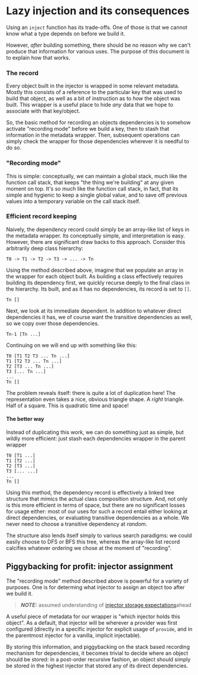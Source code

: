 # Lazy injection and its consequences

Using an `inject` function has its trade-offs. One of those is that we cannot
know what a type depends on before we build it.

However, _after_ building something, there should be no reason why we can't
produce that information for various uses. The purpose of this document is to
explain how that works.

### The record

Every object built in the injector is wrapped in some relevant metadata. Mostly
this consists of a reference to the particular key that was used to build that
object, as well as a bit of instruction as to _how_ the object was built. This
wrapper is a useful place to hide _any_ data that we hope to associate with that
key/object.

So, the basic method for recording an objects dependencies is to somehow
activate "recording mode" before we build a key, then to stash that information
in the metadata wrapper. Then, subsequent operations can simply check the
wrapper for those dependencies wherever it is needful to do so.

### "Recording mode"

This is simple: conceptually, we can maintain a global stack, much like the
function call stack, that keeps "the thing we're building" at any given moment
on top. It's so much like the function call stack, in fact, that its simple and
hygienic to keep a single global value, and to save off previous values into a
temporary variable on the call stack itself.

### Efficient record keeping

Naively, the dependency record could simply be an array-like list of keys in the
metadata wrapper. Its conceptually simple, and interpretation is easy. However,
there are significant draw backs to this approach. Consider this arbitrarily
deep class hierarchy:

```
T0 -> T1 -> T2 -> T3 -> ... -> Tn
```

Using the method described above, imagine that we populate an array in the
wrapper for each object built. As building a class effectively requires building
its dependency first, we quickly recurse deeply to the final class in the
hierarchy. Its built, and as it has no dependencies, its record is set to `[]`.

```
Tn []
```

Next, we look at its immediate dependent. In addition to whatever direct
dependencies it has, we of course want the transitive dependencies as well, so
we copy over those dependencies.

```
Tn-1 [Tn ...]
```

Continuing on we will end up with something like this:

```
T0 [T1 T2 T3 ... Tn ...]
T1 [T2 T3 ... Tn ...]
T2 [T3 ... Tn ...]
T3 [... Tn ...]
...
Tn []
```

The problem reveals itself: there is quite a lot of duplication here! The
representation even takes a nice, obvious triangle shape. A _right_ triangle.
Half of a square. This is quadratic time and space!

#### The better way

Instead of duplicating this work, we can do something just as simple, but wildly
more efficient: just stash each dependencies wrapper in the parent wrapper

```
T0 [T1 ...]
T1 [T2 ...]
T2 [T3 ...]
T3 [... ...]
...
Tn []
```

Using this method, the dependency record is effectively a linked tree structure
that mimics the actual class composition structure. And, not only is this more
efficient in terms of space, but there are no significant losses for usage
either: most of our uses for such a record entail either looking at direct
dependencies, or evaluating transitive dependencies as a whole. We never need to
choose a transitive dependency at _random_.

The structure also lends itself simply to various search paradigms: we could
easily choose to DFS or BFS this tree, whereas the array-like list record
calcifies whatever ordering we chose at the moment of "recording".

## Piggybacking for profit: injector assignment

The "recording mode" method described above is powerful for a variety of
purposes. One is for determing what injector to assign an object too after we
build it.

> **_NOTE:_** assumed understanding of
> [injector storage expectations](./reassignment.md#the-expectation)ahead

A useful piece of metadata for our wrapper is "which injector holds this
object". As a default, that injector will be wherever a provider was first
configured (directly in a specific injector for explicit usage of `provide`, and
in the parentmost injector for a vanilla, implicit injectable).

By storing this information, and piggybacking on the stack based recording
mechanism for dependencies, it becomes trivial to decide where an object should
be stored: in a post-order recursive fashion, an object should simply be stored
in the highest injector that stored any of its direct dependencies.
